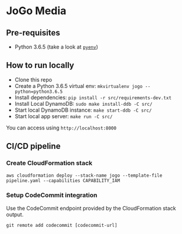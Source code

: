 # JoGo Media


## Pre-requisites
- Python 3.6.5 (take a look at [`pyenv`](https://github.com/pyenv/pyenv))

## How to run locally

- Clone this repo
- Create a Python 3.6.5 virtual env: `mkvirtualenv jogo --python=python3.6.5`
- Install dependencies: `pip install -r src/requirements-dev.txt`
- Install Local DynamoDB: `sudo make install-ddb -C src/`
- Start local DynamoDB instance: `make start-ddb -C src/`
- Start local app server: `make run -C src/`

You can access using `http://localhost:8000`


## CI/CD pipeline

### Create CloudFormation stack

```
aws cloudformation deploy --stack-name jogo --template-file pipeline.yaml --capabilities CAPABILITY_IAM
```

### Setup CodeCommit integration

Use the CodeCommit endpoint provided by the CloudFormation stack output.

```
git remote add codecommit [codecommit-url]
```
